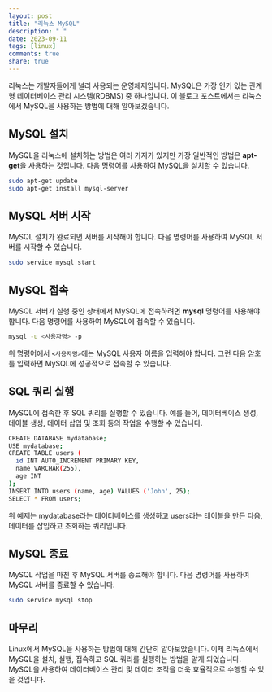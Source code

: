 ```yaml
---
layout: post
title: "리눅스 MySQL"
description: " "
date: 2023-09-11
tags: [linux]
comments: true
share: true
---
```


리눅스는 개발자들에게 널리 사용되는 운영체제입니다. MySQL은 가장 인기 있는 관계형 데이터베이스 관리 시스템(RDBMS) 중 하나입니다. 이 블로그 포스트에서는 리눅스에서 MySQL을 사용하는 방법에 대해 알아보겠습니다.

## MySQL 설치

MySQL을 리눅스에 설치하는 방법은 여러 가지가 있지만 가장 일반적인 방법은 **apt-get**을 사용하는 것입니다. 다음 명령어를 사용하여 MySQL을 설치할 수 있습니다.

```bash
sudo apt-get update
sudo apt-get install mysql-server
```

## MySQL 서버 시작

MySQL 설치가 완료되면 서버를 시작해야 합니다. 다음 명령어를 사용하여 MySQL 서버를 시작할 수 있습니다.

```bash
sudo service mysql start
```

## MySQL 접속

MySQL 서버가 실행 중인 상태에서 MySQL에 접속하려면 **mysql** 명령어를 사용해야 합니다. 다음 명령어를 사용하여 MySQL에 접속할 수 있습니다.

```bash
mysql -u <사용자명> -p
```

위 명령어에서 `<사용자명>`에는 MySQL 사용자 이름을 입력해야 합니다. 그런 다음 암호를 입력하면 MySQL에 성공적으로 접속할 수 있습니다.

## SQL 쿼리 실행

MySQL에 접속한 후 SQL 쿼리를 실행할 수 있습니다. 예를 들어, 데이터베이스 생성, 테이블 생성, 데이터 삽입 및 조회 등의 작업을 수행할 수 있습니다.

```bash
CREATE DATABASE mydatabase;
USE mydatabase;
CREATE TABLE users (
  id INT AUTO_INCREMENT PRIMARY KEY,
  name VARCHAR(255),
  age INT
);
INSERT INTO users (name, age) VALUES ('John', 25);
SELECT * FROM users;
```

위 예제는 mydatabase라는 데이터베이스를 생성하고 users라는 테이블을 만든 다음, 데이터를 삽입하고 조회하는 쿼리입니다.

## MySQL 종료

MySQL 작업을 마친 후 MySQL 서버를 종료해야 합니다. 다음 명령어를 사용하여 MySQL 서버를 종료할 수 있습니다.

```bash
sudo service mysql stop
```

## 마무리

Linux에서 MySQL을 사용하는 방법에 대해 간단히 알아보았습니다. 이제 리눅스에서 MySQL을 설치, 실행, 접속하고 SQL 쿼리를 실행하는 방법을 알게 되었습니다. MySQL을 사용하여 데이터베이스 관리 및 데이터 조작을 더욱 효율적으로 수행할 수 있을 것입니다.